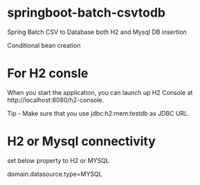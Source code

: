 # springboot-batch-csvtodb

Spring Batch CSV to Database both H2 and Mysql DB insertion 

Conditional bean creation

# For H2 consle
When you start the application, you can launch up H2 Console at http://localhost:8080/h2-console.

Tip - Make sure that you use jdbc:h2:mem:testdb as JDBC URL.

# H2 or Mysql connectivity
set below property to H2 or MYSQL

domain.datasource.type=MYSQL